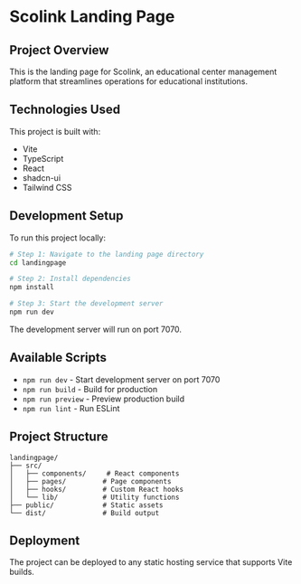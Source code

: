 # Scolink Landing Page

## Project Overview

This is the landing page for Scolink, an educational center management platform that streamlines operations for educational institutions.

## Technologies Used

This project is built with:

- Vite
- TypeScript
- React
- shadcn-ui
- Tailwind CSS

## Development Setup

To run this project locally:

```sh
# Step 1: Navigate to the landing page directory
cd landingpage

# Step 2: Install dependencies
npm install

# Step 3: Start the development server
npm run dev
```

The development server will run on port 7070.

## Available Scripts

- `npm run dev` - Start development server on port 7070
- `npm run build` - Build for production
- `npm run preview` - Preview production build
- `npm run lint` - Run ESLint

## Project Structure

```
landingpage/
├── src/
│   ├── components/     # React components
│   ├── pages/         # Page components
│   ├── hooks/         # Custom React hooks
│   └── lib/           # Utility functions
├── public/            # Static assets
└── dist/              # Build output
```

## Deployment

The project can be deployed to any static hosting service that supports Vite builds.
